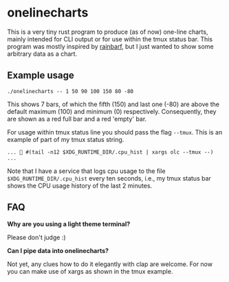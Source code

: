 # onelinecharts

This is a very tiny rust program to produce (as of now) one-line charts, mainly intended for CLI output or for use within the tmux status bar.
This program was mostly inspired by [rainbarf](https://github.com/creaktive/rainbarf), but I just wanted to show some arbitrary data as a chart.

## Example usage

`./onelinecharts -- 1 50 90 100 150 80 -80`

This shows 7 bars, of which the fifth (150) and last one (-80) are above the default maximum (100) and minimum (0) respectively. Consequently, they are shown as a red full bar and a red 'empty' bar.

For usage within tmux status line you should pass the flag `--tmux`.
This is an example of part of my tmux status string.

`...  #(tail -n12 $XDG_RUNTIME_DIR/.cpu_hist | xargs olc --tmux --) ...`

Note that I have a service that logs cpu usage to the file `$XDG_RUNTIME_DIR/.cpu_hist` every ten seconds, i.e., my tmux status bar shows the CPU usage history of the last 2 minutes.

## FAQ

**Why are you using a light theme terminal?**

Please don't judge :)

**Can I pipe data into onelinecharts?**

Not yet, any clues how to do it elegantly with clap are welcome. For now you can make use of xargs as shown in the tmux example.
